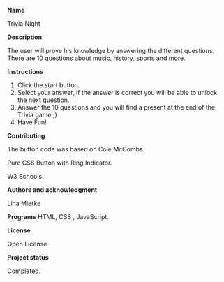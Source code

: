**Name**

Trivia Night

**Description**

The user will prove his knowledge by answering the different questions. There are 10 questions about music, history, sports and more.

**Instructions**


1. Click the start button.
2. Select your answer, if the answer is correct you will be able to unlock the next question.
3. Answer the 10 questions and you will find a present at the end of the Trivia game ;)
4. Have Fun!


**Contributing**

The button code was based on Cole McCombs.

Pure CSS Button with Ring Indicator.

W3 Schools.

**Authors and acknowledgment**

Lina Mierke

**Programs**
HTML, CSS , JavaScript.

**License**

Open License

**Project status**

Completed.






